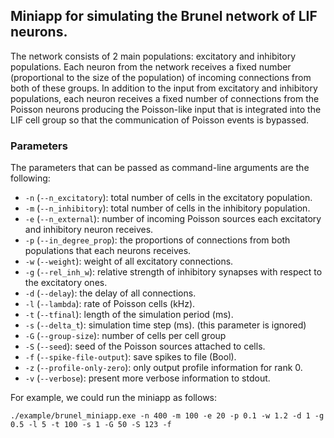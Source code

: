 ## Miniapp for simulating the Brunel network of LIF neurons.

The network consists of 2 main populations: excitatory and inhibitory populations.
Each neuron from the network receives a fixed number (proportional to the size
of the population) of incoming connections from both of these groups.
In addition to the input from excitatory and inhibitory populations,
each neuron receives a fixed number of connections from the Poisson neurons
producing the Poisson-like input that is integrated into the LIF cell group so
that the communication of Poisson events is bypassed.

### Parameters

The parameters that can be passed as command-line arguments are the following:

* `-n` (`--n_excitatory`): total number of cells in the excitatory population.
* `-m` (`--n_inhibitory`): total number of cells in the inhibitory population.
* `-e` (`--n_external`): number of incoming Poisson sources each excitatory and inhibitory neuron receives.
* `-p` (`--in_degree_prop`): the proportions of connections from both populations that each neurons receives.
* `-w` (`--weight`): weight of all excitatory connections.
* `-g` (`--rel_inh_w`): relative strength of inhibitory synapses with respect to the excitatory ones.
* `-d` (`--delay`): the delay of all connections.
* `-l` (`--lambda`): rate of Poisson cells (kHz).
* `-t` (`--tfinal`): length of the simulation period (ms).
* `-s` (`--delta_t`): simulation time step (ms). (this parameter is ignored)
* `-G` (`--group-size`): number of cells per cell group
* `-S` (`--seed`): seed of the Poisson sources attached to cells.
* `-f` (`--spike-file-output`): save spikes to file (Bool).
* `-z` (`--profile-only-zero`): only output profile information for rank 0.
* `-v` (`--verbose`): present more verbose information to stdout.

For example, we could run the miniapp as follows:

```
./example/brunel_miniapp.exe -n 400 -m 100 -e 20 -p 0.1 -w 1.2 -d 1 -g 0.5 -l 5 -t 100 -s 1 -G 50 -S 123 -f
```
